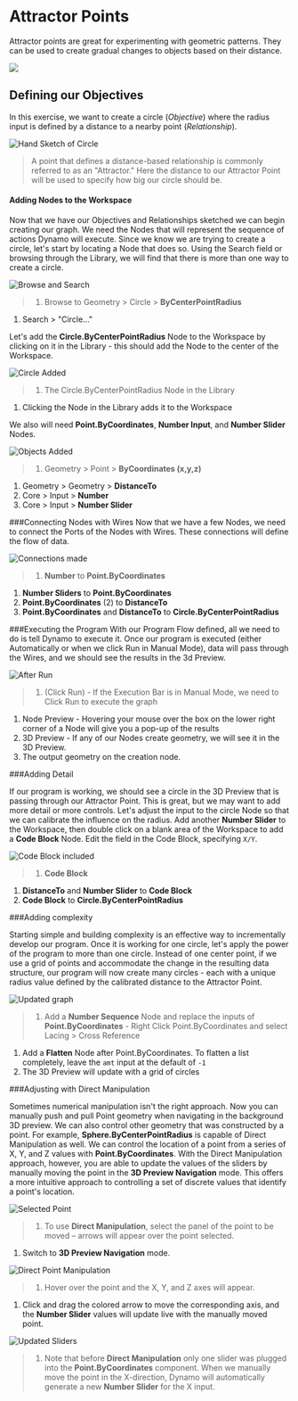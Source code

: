 # Attractor Points

Attractor points are great for experimenting with geometric patterns. They can be used to create gradual changes to objects based on their distance.

![](../../.gitbook/assets/attractor1.gif)

## Defining our Objectives&#x20;

In this exercise, we want to create a circle (_Objective_) where the radius input is defined by a distance to a nearby point (_Relationship_).

![Hand Sketch of Circle](../../.gitbook/assets/00-Hand-Sketch-of-Circle.png)

> A point that defines a distance-based relationship is commonly referred to as an "Attractor." Here the distance to our Attractor Point will be used to specify how big our circle should be.

#### Adding Nodes to the Workspace&#x20;

Now that we have our Objectives and Relationships sketched we can begin creating our graph. We need the Nodes that will represent the sequence of actions Dynamo will execute. Since we know we are trying to create a circle, let's start by locating a Node that does so. Using the Search field or browsing through the Library, we will find that there is more than one way to create a circle.

![Browse and Search](../../.gitbook/assets/01-BrowseAndSearch.png)

> 1. Browse to Geometry > Circle > **ByCenterPointRadius**

1. Search > "Circle..."

Let's add the **Circle.ByCenterPointRadius** Node to the Workspace by clicking on it in the Library - this should add the Node to the center of the Workspace.

![Circle Added](../../.gitbook/assets/02-CircleAdded.png)

> 1. The Circle.ByCenterPointRadius Node in the Library

1. Clicking the Node in the Library adds it to the Workspace

We also will need **Point.ByCoordinates**, **Number Input**, and **Number Slider** Nodes.

![Objects Added](../../.gitbook/assets/03-NodesAdded.png)

> 1. Geometry > Point > **ByCoordinates (x,y,z)**

1. Geometry > Geometry > **DistanceTo**
2. Core > Input > **Number**
3. Core > Input > **Number Slider**

\###Connecting Nodes with Wires Now that we have a few Nodes, we need to connect the Ports of the Nodes with Wires. These connections will define the flow of data.

![Connections made](../../.gitbook/assets/04-NodesConnected.png)

> 1. **Number** to **Point.ByCoordinates**

1. **Number Sliders** to **Point.ByCoordinates**
2. **Point.ByCoordinates** (2) to **DistanceTo**
3. **Point.ByCoordinates** and **DistanceTo** to **Circle.ByCenterPointRadius**

\###Executing the Program With our Program Flow defined, all we need to do is tell Dynamo to execute it. Once our program is executed (either Automatically or when we click Run in Manual Mode), data will pass through the Wires, and we should see the results in the 3d Preview.

![After Run](../../.gitbook/assets/05-GraphExecuted.png)

> 1. (Click Run) - If the Execution Bar is in Manual Mode, we need to Click Run to execute the graph

1. Node Preview - Hovering your mouse over the box on the lower right corner of a Node will give you a pop-up of the results
2. 3D Preview - If any of our Nodes create geometry, we will see it in the 3D Preview.
3. The output geometry on the creation node.

\###Adding Detail&#x20;

If our program is working, we should see a circle in the 3D Preview that is passing through our Attractor Point. This is great, but we may want to add more detail or more controls. Let's adjust the input to the circle Node so that we can calibrate the influence on the radius. Add another **Number Slider** to the Workspace, then double click on a blank area of the Workspace to add a **Code Block** Node. Edit the field in the Code Block, specifying `X/Y`.

![Code Block included](../../.gitbook/assets/06-CodeBlock.png)

> 1. **Code Block**

1. **DistanceTo** and **Number Slider** to **Code Block**
2. **Code Block** to **Circle.ByCenterPointRadius**

\###Adding complexity&#x20;

Starting simple and building complexity is an effective way to incrementally develop our program. Once it is working for one circle, let's apply the power of the program to more than one circle. Instead of one center point, if we use a grid of points and accommodate the change in the resulting data structure, our program will now create many circles - each with a unique radius value defined by the calibrated distance to the Attractor Point.

![Updated graph](../../.gitbook/assets/07-AddingComplexity.png)

> 1. Add a **Number Sequence** Node and replace the inputs of **Point.ByCoordinates** - Right Click Point.ByCoordinates and select Lacing > Cross Reference

1. Add a **Flatten** Node after Point.ByCoordinates. To flatten a list completely, leave the `amt` input at the default of `-1`
2. The 3D Preview will update with a grid of circles

\###Adjusting with Direct Manipulation&#x20;

Sometimes numerical manipulation isn't the right approach. Now you can manually push and pull Point geometry when navigating in the background 3D preview. We can also control other geometry that was constructed by a point. For example, **Sphere.ByCenterPointRadius** is capable of Direct Manipulation as well. We can control the location of a point from a series of X, Y, and Z values with **Point.ByCoordinates**. With the Direct Manipulation approach, however, you are able to update the values of the sliders by manually moving the point in the **3D Preview Navigation** mode. This offers a more intuitive approach to controlling a set of discrete values that identify a point's location.

![Selected Point](../../.gitbook/assets/08-SelectedPoint.png)

> 1. To use **Direct Manipulation**, select the panel of the point to be moved – arrows will appear over the point selected.

1. Switch to **3D Preview Navigation** mode.

![Direct Point Manipulation](../../.gitbook/assets/09-DirectPointManipulation.png)

> 1. Hover over the point and the X, Y, and Z axes will appear.

1. Click and drag the colored arrow to move the corresponding axis, and the **Number Slider** values will update live with the manually moved point.

![Updated Sliders](../../.gitbook/assets/10-UpdatedSliders.png)

> 1. Note that before **Direct Manipulation** only one slider was plugged into the **Point.ByCoordinates** component. When we manually move the point in the X-direction, Dynamo will automatically generate a new **Number Slider** for the X input.
